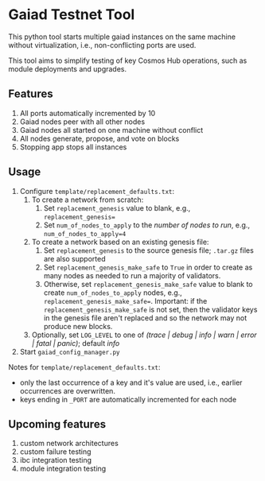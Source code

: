 # Gaiad Testnet Tool

This python tool starts multiple gaiad instances on the same machine without virtualization, i.e., non-conflicting ports are used.

This tool aims to simplify testing of key Cosmos Hub operations, such as module deployments and upgrades.

## Features

1. All ports automatically incremented by 10
1. Gaiad nodes peer with all other nodes
1. Gaiad nodes all started on one machine without conflict
1. All nodes generate, propose, and vote on blocks
1. Stopping app stops all instances

## Usage

1. Configure `template/replacement_defaults.txt`:
   1. To create a network from scratch:
      1. Set `replacement_genesis` value to blank, e.g., `replacement_genesis=`
      1. Set `num_of_nodes_to_apply` to the _number of nodes to run_, e.g., `num_of_nodes_to_apply=4`
   1. To create a network based on an existing genesis file:
      1. Set `replacement_genesis` to the source genesis file; `.tar.gz` files are also supported
      1. Set `replacement_genesis_make_safe` to `True` in order to create as many nodes as needed to run a majority of validators. 
      1. Otherwise, set `replacement_genesis_make_safe` value to blank to create `num_of_nodes_to_apply` nodes, e.g., `replacement_genesis_make_safe=`. 
         Important: if the `replacement_genesis_make_safe` is not set, then the validator keys in the genesis file aren't replaced and so the network may not produce new blocks.
   1. Optionally, set `LOG_LEVEL` to one of _(trace | debug | info | warn | error | fatal | panic)_; default _info_
1. Start  `gaiad_config_manager.py`

Notes for `template/replacement_defaults.txt`: 
- only the last occurrence of a key and it's value are used, i.e., earlier occurrences are overwritten.
- keys ending in `_PORT` are automatically incremented for each node

## Upcoming features

1. custom network architectures
1. custom failure testing
1. ibc integration testing
1. module integration testing